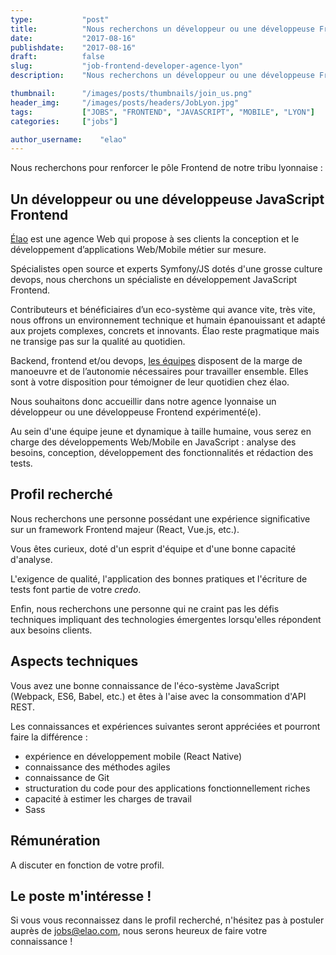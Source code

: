 ```yaml
---
type:           "post"
title:          "Nous recherchons un développeur ou une développeuse Frontend pour notre agence de Lyon"
date:           "2017-08-16"
publishdate:    "2017-08-16"
draft:          false
slug:           "job-frontend-developer-agence-lyon"
description:    "Nous recherchons un développeur ou une développeuse Frontend pour notre agence de Lyon."

thumbnail:      "/images/posts/thumbnails/join_us.png"
header_img:     "/images/posts/headers/JobLyon.jpg"
tags:           ["JOBS", "FRONTEND", "JAVASCRIPT", "MOBILE", "LYON"]
categories:     ["jobs"]

author_username:    "elao"
---
```


<!--more-->

Nous recherchons pour renforcer le pôle Frontend de notre tribu lyonnaise :

## Un développeur ou une développeuse JavaScript Frontend

[Élao](https://www.elao.com/fr/) est une agence Web qui propose à ses clients la conception et le développement d’applications Web/Mobile métier sur mesure.

Spécialistes open source et experts Symfony/JS dotés d'une grosse culture devops, nous cherchons un spécialiste en développement JavaScript Frontend.

Contributeurs et bénéficiaires d’un eco-système qui avance vite, très vite, nous offrons un environnement technique et humain épanouissant et adapté aux projets complexes, concrets et innovants. Élao reste pragmatique mais ne transige pas sur la qualité au quotidien.

Backend, frontend et/ou devops, [les équipes](https://www.elao.com/fr/la-tribu) disposent de la marge de manoeuvre et de l’autonomie nécessaires pour travailler ensemble. Elles sont à votre disposition pour témoigner de leur quotidien chez élao.

Nous souhaitons donc accueillir dans notre agence lyonnaise un développeur ou une développeuse Frontend expérimenté(e).

Au sein d'une équipe jeune et dynamique à taille humaine, vous serez en charge des développements Web/Mobile en JavaScript : analyse des besoins, conception, développement des fonctionnalités et rédaction des tests.

## Profil recherché

Nous recherchons une personne possédant une expérience significative sur un framework Frontend majeur (React, Vue.js, etc.).

Vous êtes curieux, doté d'un esprit d'équipe et d'une bonne capacité d'analyse.

L'exigence de qualité, l'application des bonnes pratiques et l'écriture de tests font partie de votre _credo_.

Enfin, nous recherchons une personne qui ne craint pas les défis techniques impliquant des technologies émergentes lorsqu'elles répondent aux besoins clients.

## Aspects techniques

Vous avez une bonne connaissance de l'éco-système JavaScript (Webpack, ES6, Babel, etc.) et êtes à l'aise avec la consommation d'API REST.

Les connaissances et expériences suivantes seront appréciées et pourront faire la différence :

- expérience en développement mobile (React Native)
- connaissance des méthodes agiles
- connaissance de Git
- structuration du code pour des applications fonctionnellement riches
- capacité à estimer les charges de travail
- Sass

## Rémunération

A discuter en fonction de votre profil.

## Le poste m'intéresse !

Si vous vous reconnaissez dans le profil recherché, n'hésitez pas à postuler auprès de jobs@elao.com, nous serons heureux de faire votre connaissance !
